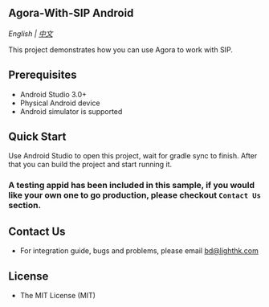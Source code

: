 ## Agora-With-SIP Android

*English | [中文](README.zh.md)*

This project demonstrates how you can use Agora to work with SIP.

## Prerequisites

- Android Studio 3.0+
- Physical Android device
- Android simulator is supported

## Quick Start

Use Android Studio to open this project, wait for gradle sync to finish. After that you can build the project and start running it.

### A testing appid has been included in this sample, if you would like your own one to go production, please checkout `Contact Us` section.

## Contact Us

- For integration guide, bugs and problems, please email bd@lighthk.com


## License

- The MIT License (MIT)
